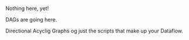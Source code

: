 Nothing here, yet!

DAGs are going here.

Directional Acyclig Graphs og just the scripts that make up your Dataflow.
